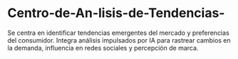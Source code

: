 # Centro-de-An-lisis-de-Tendencias-
Se centra en identificar tendencias emergentes del mercado y preferencias del consumidor. Integra análisis impulsados por IA para rastrear cambios en la demanda, influencia en redes sociales y percepción de marca.
